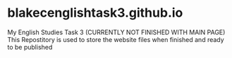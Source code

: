 # blakecenglishtask3.github.io
My English Studies Task 3 (CURRENTLY NOT FINISHED WITH MAIN PAGE)
This Repostitory is used to store the website files when finished and ready to be published
